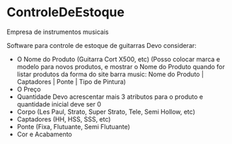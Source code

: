 # ControleDeEstoque

Empresa de instrumentos musicais

Software para controle de estoque de guitarras
Devo considerar:
 - O Nome do Produto (Guitarra Cort X500, etc) (Posso colocar marca e modelo para novos produtos, 
 e mostrar o Nome do Produto quando for listar produtos
 da forma do site barra music: Nome do Produto | Captadores | Ponte | Tipo de Pintura)
 - O Preço
 - Quantidade
Devo acrescentar mais 3 atributos para o produto e quantidade inicial deve ser 0
 - Corpo (Les Paul, Strato, Super Strato, Tele, Semi Hollow, etc)
 - Captadores (HH, HSS, SSS, etc)
 - Ponte (Fixa, Flutuante, Semi Flutuante)
 - Cor e Acabamento

